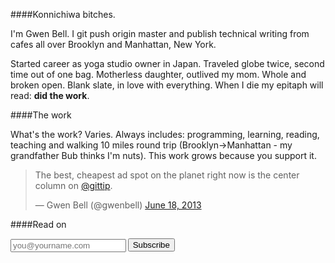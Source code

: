 ####Konnichiwa bitches.

I'm Gwen Bell. I git push origin master and publish technical writing from cafes all over Brooklyn and Manhattan, New York. 

Started career as yoga studio owner in Japan. Traveled globe twice, second time out of one bag. Motherless daughter, outlived my mom. Whole and broken open. Blank slate, in love with everything. When I die my epitaph will read: **did the work**.

####The work

What's the work? Varies. Always includes: programming, learning, reading, teaching and walking 10 miles round trip (Brooklyn->Manhattan - my grandfather Bub thinks I'm nuts). This work grows because you support it.

<script data-gittip-username="gwenbell" src="https://www.gittip.com/assets/widgets/0002.js"></script>

<blockquote class="twitter-tweet"><p>The best, cheapest ad spot on the planet right now is the center column on <a href="https://twitter.com/Gittip">@gittip</a>.</p>&mdash; Gwen Bell (@gwenbell) <a href="https://twitter.com/gwenbell/statuses/347027510573289473">June 18, 2013</a></blockquote>
<script async src="//platform.twitter.com/widgets.js" charset="utf-8"></script>

####Read on

<script type="text/javascript" language="JavaScript" src="http://gwenbell.us7.list-manage1.com/subscriber-count?b=36&u=ac10ba0f-6fd2-4627-94f8-530415f47ff6&id=354f3e7685"></script>

<div id="mc_embed_signup">
<form action="http://gwenbell.us7.list-manage2.com/subscribe/post?u=9a3b9ea24469d6d86a5bd1626&amp;id=354f3e7685" method="post" id="mc-embedded-subscribe-form" name="mc-embedded-subscribe-form" class="validate" target="_blank" novalidate>
	
<input type="email" value="" name="EMAIL" class="email" id="mce-EMAIL" placeholder="you@yourname.com" required style="float: left; margin-right: .2em; margin-top: 1px;">

<input type="submit" value="Subscribe" name="subscribe" id="mc-embedded-subscribe" class="button">

</form>
</div>